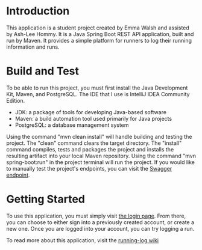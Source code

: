 # Introduction
This application is a student project created by Emma Walsh and assisted by Ash-Lee Hommy.
It is a Java Spring Boot REST API application, built and run by Maven. 
It provides a simple platform for runners to log their running information and runs.

# Build and Test
To be able to run this project, you must first install the Java Development Kit, Maven, and
PostgreSQL. The IDE that I use is IntelliJ IDEA Community Edition. 
- JDK: a package of tools for developing Java-based software
- Maven: a build automation tool used primarily for Java projects
- PostgreSQL: a database management system

 Using the command "mvn clean install" will handle building and testing the
project. The "clean" command clears the target directory.
The "install" command compiles, tests and packages the project
and installs the resulting artifact into your local Maven repository.
Using the command "mvn spring-boot:run" in the project terminal will run
the project. If you would like to manually test the project's endpoints,
you can visit the [Swagger endpoint][0].
# Getting Started
To use this application, you must simply visit [the login page][1].
From there, you can choose to either sign into a previously created account, or create a new one.
Once you are logged into your account, you can try logging a run. 

To read more about this application, visit the [running-log wiki][2]

[0]:http://localhost:8080/swagger-ui.html
[1]:http://localhost:8080/
[2]:https://github.com/emawlsh/running-log--api/wiki
